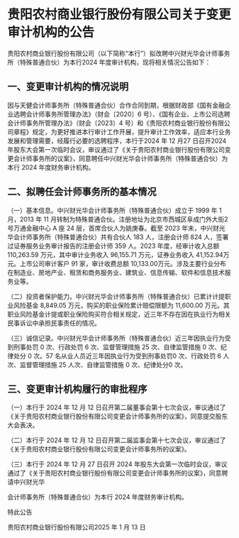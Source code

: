# 贵阳农村商业银行股份有限公司关于变更审计机构的公告  

贵阳农村商业银行股份有限公司（以下简称“本行”）拟改聘中兴财光华会计师事务所（特殊普通合伙）为本行2024 年度审计机构，现将相关情况公告如下：  

## 一、变更审计机构的情况说明  

因与天健会计师事务所（特殊普通合伙）合作合同到期，根据财政部《国有金融企业选聘会计师事务所管理办法》（财会〔2020〕6 号）、《国有企业、上市公司选聘会计师事务所管理办法》（财会〔2023〕4 号）和《贵阳农村商业银行股份有限公司章程》规定，为更好推进本行审计工作开展，提升审计工作效率，适应本行业务发展和管理需要，经履行必要的选聘程序，本行于2024 年 12 月27 日召开2024 年股东大会第一次临时会议，审议通过了《关于贵阳农村商业银行股份有限公司变更会计师事务所的议案》，同意聘任中兴财光华会计师事务所（特殊普通合伙）为本行 2024 年度财务审计机构。  

## 二、拟聘任会计师事务所的基本情况  

（一）基本信息。中兴财光华会计师事务所（特殊普通合伙）成立于 1999 年 1 月，2013 年 11 月转制为特殊普通合伙。注册地址为北京市西城区阜成门外大街2 号万通金融中心 A 座 24 层，首席合伙人为姚庚春。截至 2023 年末，中兴财光华会计师事务所（特殊普通合伙）共有合伙人 183 人，注册会计师 824 人，签署过证券服务业务审计报告的注册会计师 359 人。2023 年度，经审计收入总额 110,263.59 万元，其中审计业务收入 96,155.71 万元，证券业务收入 41,152.94万元。上市公司审计客户 91 家，审计收费总额 10,133.00万元。涉及主要行业分布在制造业、房地产业、租赁和商务服务业、建筑业、信息传输、软件和信息技术服务业等。  

（二）投资者保护能力。中兴财光华会计师事务所（特殊普通合伙）已累计计提职业风险基金 8,849.05 万元，购买的职业保险累计赔偿限额为 11,600.00 万元。其职业风险基金计提或职业保险购买符合相关规定，近三年不存在因在执业行为相关民事诉讼中承担民事责任的情况。  

（三）诚信记录。中兴财光华会计师事务所（特殊普通合伙）近三年因执业行为受到刑事处罚 0 次、行政处罚 6 次、监督管理措施 25 次、自律监管措施 0 次、纪律处分 0 次。57 名从业人员近三年因执业行为受到刑事处罚0 次、行政处罚 6 人次、监督管理措施 25 人次、自律监管措施 0 次、纪律处分0 次。  

## 三、变更审计机构履行的审批程序  

（一）本行于 2024 年 12 月 12 日召开第二届董事会第十七次会议，审议通过了《关于贵阳农村商业银行股份有限公司变更会计师事务所的议案》，同意提交股东大会表决。  

（二）本行于 2024 年 12 月 12 日召开第二届监事会第十七次会议，审议通过了《关于贵阳农村商业银行股份有限公司变更会计师事务所的议案》。  

（三）本行于 2024 年 12 月 27 日召开 2024 年股东大会第一次临时会议，审议通过了《关于贵阳农村商业银行股份有限公司变更会计师事务所的议案》，同意聘请中兴财光华  

会计师事务所（特殊普通合伙）为本行 2024 年度财务审计机构。  

特此公告  

贵阳农村商业银行股份有限公司2025 年 1 月 13 日  